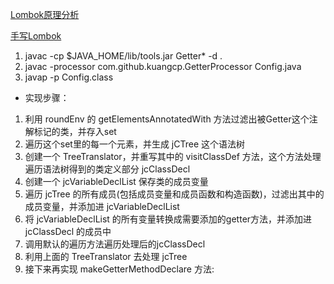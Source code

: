 [Lombok原理分析](https://blog.mythsman.com/post/5d2c11c767f841464434a3bf/)

[手写Lombok](https://www.cnblogs.com/vipstone/p/12597756.html)

1. javac -cp $JAVA_HOME/lib/tools.jar Getter* -d .
1. javac -processor com.github.kuangcp.GetterProcessor Config.java
1. javap -p Config.class

- 实现步骤：
1. 利用 roundEnv 的 getElementsAnnotatedWith 方法过滤出被Getter这个注解标记的类，并存入set
1. 遍历这个set里的每一个元素，并生成 jCTree 这个语法树
1. 创建一个 TreeTranslator，并重写其中的 visitClassDef 方法，这个方法处理遍历语法树得到的类定义部分 jcClassDecl
1. 创建一个 jcVariableDeclList 保存类的成员变量
1. 遍历 jcTree 的所有成员(包括成员变量和成员函数和构造函数)，过滤出其中的成员变量，并添加进 jcVariableDeclList
1. 将 jcVariableDeclList 的所有变量转换成需要添加的getter方法，并添加进 jcClassDecl 的成员中
1. 调用默认的遍历方法遍历处理后的jcClassDecl
1. 利用上面的 TreeTranslator 去处理 jcTree
1. 接下来再实现 makeGetterMethodDeclare 方法:
